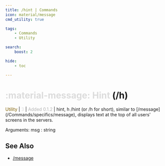 ```yaml
---
title: /hint | Commands
icon: material/message
cmd_utility: true

tags:
    - Commands
    - Utility

search:
    boost: 2

hide:
    - toc

---
```

# <p style="color: rgb(220,220,220); display: inline;">:material-message: Hint</p> (/h)
<div style="display:inline;">
<p style="color: #7F5F02; display: inline;">Utility</p> | <p style="color: rgb(220,220,220); display: inline;">3</p> | <p style="color: rgb(180,180,180); display: inline;"> Added 0.1.2</p> | hint, h
</div>
/hint (or /h for short), similar to [/message](/Commands/specifics/message), displays text at the top of all users' screens in the servers.

Arguments: msg : string

## See Also
* [/message](/Commands/specifics/message/)
